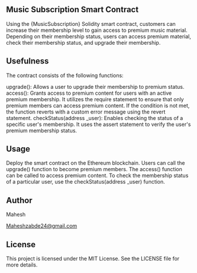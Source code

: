 ## Music Subscription Smart Contract

Using the {MusicSubscription} Solidity smart contract, customers can increase their membership level to gain access to premium music material. Depending on their membership status, users can access premium material, check their membership status, and upgrade their membership.


## Usefulness

The contract consists of the following functions:

upgrade(): Allows a user to upgrade their membership to premium status.
access(): Grants access to premium content for users with an active premium membership. It utilizes the require statement to ensure that only premium members can access premium content. If the condition is not met, the function reverts with a custom error message using the revert statement.
checkStatus(address _user): Enables checking the status of a specific user's membership. It uses the assert statement to verify the user's premium membership status.

## Usage
Deploy the smart contract on the Ethereum blockchain.
Users can call the upgrade() function to become premium members.
The access() function can be called to access premium content.
To check the membership status of a particular user, use the checkStatus(address _user) function.

##  Author
Mahesh

Maheshzabde24@gmail.com

## License
This project is licensed under the MIT License. See the LICENSE file for more details.

